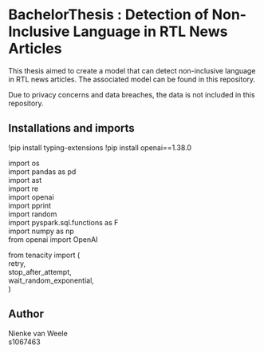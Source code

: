 # BachelorThesis : Detection of Non-Inclusive Language in RTL News Articles

This thesis aimed to create a model that can detect non-inclusive language in RTL news articles. The associated model can be found in this repository.

Due to privacy concerns and data breaches, the data is not included in this repository.

## Installations and imports
!pip install typing-extensions
!pip install openai==1.38.0

import os <br />
import pandas as pd <br />
import ast <br />
import re <br />
import openai <br />
import pprint <br />
import random <br />
import pyspark.sql.functions as F <br />
import numpy as np <br />
from openai import OpenAI <br />

from tenacity import ( <br />
    retry, <br />
    stop_after_attempt, <br />
    wait_random_exponential, <br />
)

## Author
Nienke van Weele <br />
s1067463
